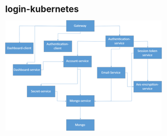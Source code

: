 # login-kubernetes
![Diagram](https://github.com/AlinawazMamdani/login-kubernetes/blob/master/Drawing1.png)
